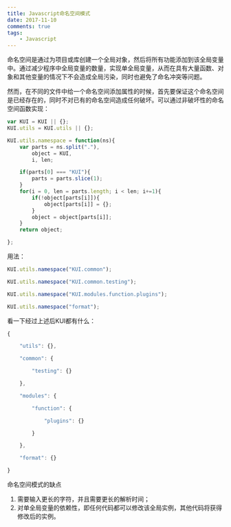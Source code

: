 ```yaml
---
title: Javascript命名空间模式
date: 2017-11-10
comments: true
tags: 
	- Javascript
---
```


命名空间是通过为项目或库创建一个全局对象，然后将所有功能添加到该全局变量中。通过减少程序中全局变量的数量，实现单全局变量，从而在具有大量函数、对象和其他变量的情况下不会造成全局污染，同时也避免了命名冲突等问题。

然而，在不同的文件中给一个命名空间添加属性的时候，首先要保证这个命名空间是已经存在的，同时不对已有的命名空间造成任何破坏。可以通过非破坏性的命名空间函数实现：

```javascript
var KUI = KUI || {};
KUI.utils = KUI.utils || {};

KUI.utils.namespace = function(ns){
    var parts = ns.split("."),
        object = KUI,
        i, len;

    if(parts[0] === "KUI"){
        parts = parts.slice(1);
    }
    for(i = 0, len = parts.length; i < len; i+=1){
        if(!object[parts[i]]){
            object[parts[i]] = {};
        }
        object = object[parts[i]];
    }
    return object;

};
```

用法：

```javascript
KUI.utils.namespace("KUI.common");

KUI.utils.namespace("KUI.common.testing");

KUI.utils.namespace("KUI.modules.function.plugins");

KUI.utils.namespace("format");
```

看一下经过上述后KUI都有什么：

```javascript
{

    "utils": {},

    "common": {

        "testing": {}

    },

    "modules": {

        "function": {

            "plugins": {}

        }

    },

    "format": {}

}
```

命名空间模式的缺点

1. 需要输入更长的字符，并且需要更长的解析时间；
2. 对单全局变量的依赖性，即任何代码都可以修改该全局实例，其他代码将获得修改后的实例。
